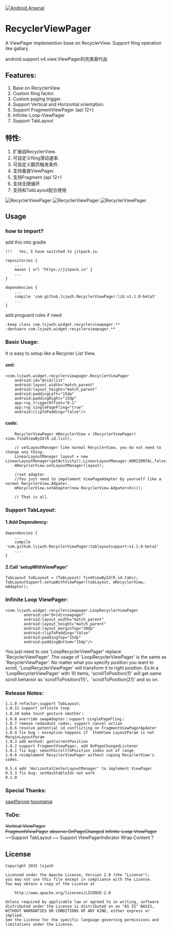 [![Android Arsenal](https:00000000000000000000000//img.shields.io/badge/Android%20Arsenal-RecyclerViewPager-brightgreen.svg?style=flat)](http://android-arsenal.com/details/1/1622)
# RecyclerViewPager
A ViewPager implemention base on RecyclerView. Support fling operation like gallary.

android.support.v4.view.ViewPager的完美替代品

## Features:
1. Base on RecyclerView.
2. Custom fling factor.
3. Custom paging trigger.
4. Support Vertical and Horizontal orientation.
5. Support FragmentViewPager (api 12+)
6. Infinite-Loop-ViewPager
7. Support TabLayout

## 特性:
1. 扩展自RecyclerView.
2. 可自定义fling滑动速率.
3. 可自定义翻页触发条件.
4. 支持垂直ViewPager.
5. 支持Fragment (api 12+)
6. 支持无限循环
7. 支持和TabLayout配合使用

![RecyclerViewPager](https://github.com/lsjwzh/RecyclerViewPager/blob/master/vertical.gif)
![RecyclerViewPager](https://github.com/lsjwzh/RecyclerViewPager/blob/master/horizontal.gif)
![RecyclerViewPager](https://github.com/lsjwzh/RecyclerViewPager/blob/master/fragment.gif)

## Usage

### how to import?
add this into gradle

	!!!   Yes, I have switched to jitpack.io.

    repositories { 		   
        ...
        maven { url "https://jitpack.io" }
        ...
    }

    dependencies {
        ...
        compile 'com.github.lsjwzh.RecyclerViewPager:lib:v1.1.0-beta3'
        ...
    }

add proguard rules if need

	-keep class com.lsjwzh.widget.recyclerviewpager.**
	-dontwarn com.lsjwzh.widget.recyclerviewpager.**


### Basic Usage:

It is easy to setup like a Recycler List View.

#### xml:

```
<com.lsjwzh.widget.recyclerviewpager.RecyclerViewPager
    android:id="@+id/list"
    android:layout_width="match_parent"
    android:layout_height="match_parent"
    android:paddingLeft="15dp"
    android:paddingRight="15dp"
    app:rvp_triggerOffset="0.1"
    app:rvp_singlePageFling="true"
    android:clipToPadding="false"/>
```
#### code:
```
    RecyclerViewPager mRecyclerView = (RecyclerViewPager) view.findViewById(R.id.list);

    // setLayoutManager like normal RecyclerView, you do not need to change any thing.
    LinearLayoutManager layout = new LinearLayoutManager(getActivity(),LinearLayoutManager.HORIZONTAL,false);
    mRecyclerView.setLayoutManager(layout);

    //set adapter
    //You just need to impelement ViewPageAdapter by yourself like a normal RecyclerView.Adpater.
    mRecyclerView.setAdapter(new RecyclerView.Adpater<X>());
    
    // That is all. 

```
### Support TabLayout:

#### 1.Add Dependency:

    dependencies {
        ...
        compile 'com.github.lsjwzh.RecyclerViewPager:tablayoutsupport:v1.1.0-beta2'
        ...
    }

#### 2.Call 'setupWithViewPager'

    TabLayout tabLayout = (TabLayout) findViewById(R.id.tabs);
    TabLayoutSupport.setupWithViewPager(tabLayout, mRecyclerView, mAdapter);

### Infinite Loop ViewPager:
    <com.lsjwzh.widget.recyclerviewpager.LoopRecyclerViewPager
            android:id="@+id/viewpager"
            android:layout_width="match_parent"
            android:layout_height="match_parent"
            android:layout_marginTop="20dp"
            android:clipToPadding="false"
            android:paddingTop="15dp"
            android:paddingBottom="15dp"/>

You just need to use 'LoopRecyclerViewPager' replace 'RecyclerViewPager'.
The usage of 'LoopRecyclerViewPager' is the same as 'RecyclerViewPager'.
No matter what you specify position you want to scroll, 'LoopRecyclerViewPager' will transform it
 to right position.
Ex:In a 'LoopRecyclerViewPager' with 10 items, 'scrollToPosition(1)' will get
  same scroll behavior as  'scrollToPosition(11)'、'scrollToPosition(21)' and so on.

### Release Notes:
    1.1.0 refactor;support TabLayout;
    1.0.11 support infinite loop
    1.0.10 make touch gesture smother；
    1.0.8 override swapAdapter；support singlePageFling；
    1.0.7 remove redandunt codes; support cancel action
    1.0.6 resolve potential id conflicting on FragmentViewPagerApdater
    1.0.4 fix bug : exception happens if  ItemView LayoutParam is not MarginLayoutParam
    1.0.3 add method: getCurrentPosition
    1.0.2 support FragmentViewPager, add OnPageChangedListener
    1.0.1 fix bug: smoothScrollToPosition index out of range
    1.0.0 reimplement RecyclerViewPager without coping RecyclerView's codes.

    0.5.4 add 'HorizontalCenterLayoutManager' to implement ViewPager
    0.5.3 fix bug: setHasStableIds not work
    0.1.0

### Special Thanks:
[saadfarooq](https://github.com/saadfarooq)
[taxomania](https://github.com/taxomania)

### ToDo:
~~Vertical ViewPager~~    
~~FragmentViewPager~~
~~observe OnPageChanged~~
~~Infinite-Loop-ViewPager~~
~~Support TabLayout	~~
Support ViewPagerIndicator
Wrap Content？

License
-------

    Copyright 2015 lsjwzh

    Licensed under the Apache License, Version 2.0 (the "License");
    you may not use this file except in compliance with the License.
    You may obtain a copy of the License at

        http://www.apache.org/licenses/LICENSE-2.0

    Unless required by applicable law or agreed to in writing, software
    distributed under the License is distributed on an "AS IS" BASIS,
    WITHOUT WARRANTIES OR CONDITIONS OF ANY KIND, either express or implied.
    See the License for the specific language governing permissions and
    limitations under the License.
